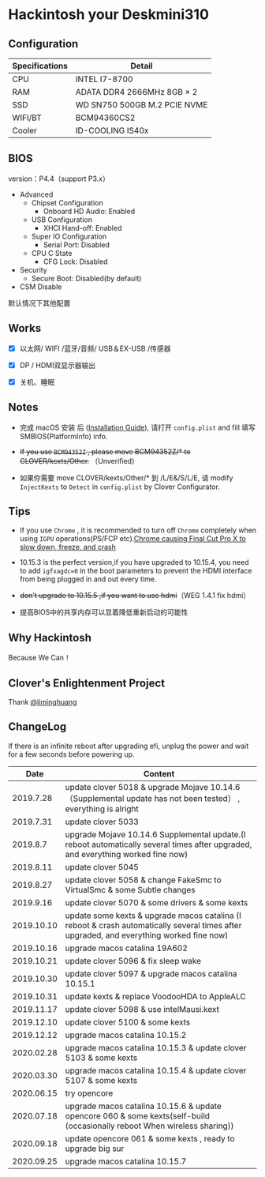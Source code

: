 # Hackintosh your Deskmini310

## Configuration

| Specifications | Detail                                                                                    |
|----------------|-------------------------------------------------------------------------------------------|
| CPU            | INTEL I7-8700                                                                             |
| RAM            | ADATA DDR4 2666MHz 8GB × 2                                                               |
| SSD            | WD SN750 500GB M.2 PCIE NVME                                                                  |
| WIFI/BT        | BCM94360CS2                                                                               |
| Cooler         | ID-COOLING IS40x                                                                          |

## BIOS

version：P4.4（support P3.x）

* Advanced
  * Chipset Configuration
    * Onboard HD Audio: Enabled
  * USB Configuration
    * XHCI Hand-off: Enabled
  * Super IO Configuration
    * Serial Port: Disabled  
  * CPU C State
    * CFG Lock: Disabled
* Security
  * Secure Boot: Disabled(by default)
* CSM Disable

默认情况下其他配置

## Works

* [x] 以太网/ WIFI /蓝牙/音频/ USB＆EX-USB /传感器

* [x] DP / HDMI双显示器输出

* [x] 关机、睡眠

## Notes

* 完成 macOS 安装 后 ([Installation Guide](https://www.tonymacx86.com/threads/unibeast-install-macos-mojave-on-any-supported-intel-based-pc.259381/)), 请打开 `config.plist` and  fill 填写 SMBIOS(PlatformInfo) info.

* ~~If you use `BCM94352Z` , please move BCM94352Z/* to CLOVER/kexts/Other.~~ （Unverified）

* 如果你需要 move CLOVER/kexts/Other/* 到 /L/E&/S/L/E, 请 modify `InjectKexts` to `Detect` in `config.plist` by Clover Configurator.

## Tips

* If you use `Chrome` , it is recommended to turn off `Chrome` completely when using `IGPU` operations(PS/FCP etc).[Chrome causing Final Cut Pro X to slow down, freeze, and crash](https://appleinsider.com/articles/19/06/20/chrome-causing-final-cut-pro-x-to-freeze-and-crash)

* 10.15.3 is the perfect version,if you have upgraded to 10.15.4, you need to add `igfxagdc=0` in the boot parameters to prevent the HDMI interface from being plugged in and out every time.
* ~~don't upgrade to 10.15.5 ,if you want to use hdmi~~（WEG 1.4.1 fix hdmi）
* 提高BIOS中的共享内存可以显着降低重新启动的可能性

## Why Hackintosh

Because We Can！

## Clover's Enlightenment Project

Thank [@liminghuang](https://github.com/liminghuang/asrock_deskmini310_hackintosh)

## ChangeLog

If there is an infinite reboot after upgrading efi, unplug the power and wait for a few seconds before powering up.

| Date      | Content                                                              |
|-----------|----------------------------------------------------------------------|
| 2019.7.28 | update clover  5018 & upgrade Mojave 10.14.6（Supplemental update has not been tested） , everything is alright |
| 2019.7.31 | update clover  5033                                                  |
| 2019.8.7  | upgrade Mojave 10.14.6 Supplemental update.(I reboot automatically several times after upgraded, and everything worked fine now) |
| 2019.8.11 | update clover  5045                                                  |
| 2019.8.27 | update clover  5058 & change FakeSmc to VirtualSmc & some Subtle changes |
| 2019.9.16 | update clover  5070 & some drivers & some kexts |
| 2019.10.10 | update some kexts  & upgrade macos catalina (I reboot & crash automatically several times after upgraded, and everything worked fine now)|
| 2019.10.16 | upgrade macos catalina 19A602 |
| 2019.10.21 | update clover 5096 & fix sleep wake |
| 2019.10.30 | update clover 5097 & upgrade macos catalina 10.15.1 |
| 2019.10.31 | update kexts & replace VoodooHDA to AppleALC |
| 2019.11.17 | update clover 5098 & use intelMausi.kext |
| 2019.12.10 | update clover 5100 & some kexts |
| 2019.12.12 | upgrade macos catalina 10.15.2 |
| 2020.02.28 | upgrade macos catalina 10.15.3 & update clover 5103 & some kexts |
| 2020.03.30 | upgrade macos catalina 10.15.4 & update clover 5107 & some kexts |
| 2020.06.15 | try opencore |
| 2020.07.18 | upgrade macos catalina 10.15.6 & update opencore 060 & some kexts(self-build (occasionally reboot When wireless sharing))|
| 2020.09.18 | update opencore 061 & some kexts , ready to upgrade big sur|
| 2020.09.25 | upgrade macos catalina 10.15.7|
